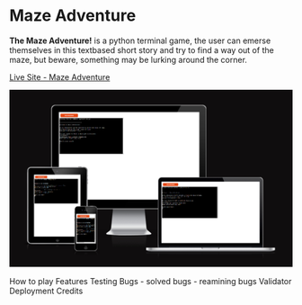 # Maze Adventure
**The Maze Adventure!** is a python terminal game, the user can emerse themselves in this textbased short story and try to find a way out of the maze, but beware, something may be lurking around the corner.

[Live Site - Maze Adventure](https://mazeadventure.herokuapp.com/)

![amiresponsive](assets/images/amiresponsive.png)

How to play
Features
Testing
Bugs
    - solved bugs
    - reamining bugs
Validator
Deployment
Credits